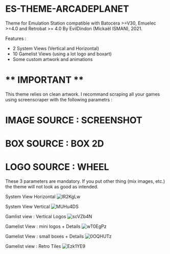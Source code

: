 # ES-THEME-ARCADEPLANET
 Theme for Emulation Station compatible with Batocera >=V30, Emuelec >=4.0 and Retrobat >= 4.0
 By EvilDindon (Mickaël ISMAN), 2021.
 
 Features :
 - 2 System Views (Vertical and Horizontal)
 - 10 Gamelist Views (using a lot logo and boxart)
 - Some custom artwork and animations
 
  # ** IMPORTANT **

This theme relies on clean artwork.
I recommand scraping all your games using screenscraper with the following parametrs :

# IMAGE SOURCE : SCREENSHOT

# BOX SOURCE : BOX 2D

# LOGO SOURCE : WHEEL

These 3 parameters are mandatory. If you put other thing (mix images, etc.) the theme will not look as good as intended.

System View Horizontal
![lR2KgLw](https://user-images.githubusercontent.com/30436625/132178969-fcaf1486-0fa5-45cd-9a0c-c91134e9a14b.jpg)

System View Vertical
![MUHu4DS](https://user-images.githubusercontent.com/30436625/132180746-daae1ee2-dbbd-4338-ac0b-88b914142dd9.jpg)

Gamlist view : Vertical Logos
![scVZb4N](https://user-images.githubusercontent.com/30436625/132179340-c66d6c83-b6da-4a5a-8244-82416863fb56.jpg)

Gamelist View : mini logos + Details
![wT0EgPz](https://user-images.githubusercontent.com/30436625/132179629-49462b7b-74e2-426d-8bd9-546530b57add.jpg)

Gamelist View : small boxes + Details
![0OQHUTz](https://user-images.githubusercontent.com/30436625/132179758-403f36b1-e5d5-4c1b-837a-e1c0fedaeb70.jpg)

Gamelist view : Retro Tiles
![Ezk1YE9](https://user-images.githubusercontent.com/30436625/132179911-8753d1d7-769e-4c10-8fa3-64dbccf74049.jpg)
